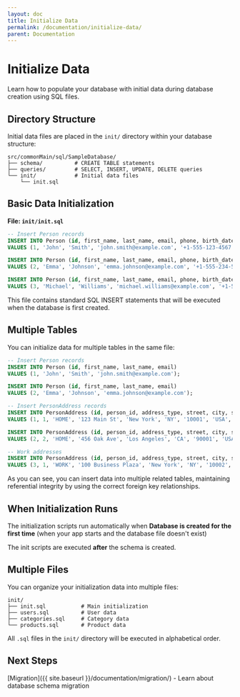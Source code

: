 ```yaml
---
layout: doc
title: Initialize Data
permalink: /documentation/initialize-data/
parent: Documentation
---
```


# Initialize Data

Learn how to populate your database with initial data during database creation using SQL files.

## Directory Structure

Initial data files are placed in the `init/` directory within your database structure:

```
src/commonMain/sql/SampleDatabase/
├── schema/          # CREATE TABLE statements
├── queries/         # SELECT, INSERT, UPDATE, DELETE queries
└── init/            # Initial data files
    └── init.sql
```

## Basic Data Initialization

**File: `init/init.sql`**

```sql
-- Insert Person records
INSERT INTO Person (id, first_name, last_name, email, phone, birth_date) 
VALUES (1, 'John', 'Smith', 'john.smith@example.com', '+1-555-123-4567', '1985-03-15');

INSERT INTO Person (id, first_name, last_name, email, phone, birth_date) 
VALUES (2, 'Emma', 'Johnson', 'emma.johnson@example.com', '+1-555-234-5678', '1990-07-22');

INSERT INTO Person (id, first_name, last_name, email, phone, birth_date) 
VALUES (3, 'Michael', 'Williams', 'michael.williams@example.com', '+1-555-345-6789', '1978-11-30');
```

This file contains standard SQL INSERT statements that will be executed when the database is first created.

## Multiple Tables

You can initialize data for multiple tables in the same file:

```sql
-- Insert Person records
INSERT INTO Person (id, first_name, last_name, email) 
VALUES (1, 'John', 'Smith', 'john.smith@example.com');

INSERT INTO Person (id, first_name, last_name, email) 
VALUES (2, 'Emma', 'Johnson', 'emma.johnson@example.com');

-- Insert PersonAddress records
INSERT INTO PersonAddress (id, person_id, address_type, street, city, state, postal_code, country, is_primary)
VALUES (1, 1, 'HOME', '123 Main St', 'New York', 'NY', '10001', 'USA', 1);

INSERT INTO PersonAddress (id, person_id, address_type, street, city, state, postal_code, country, is_primary)
VALUES (2, 2, 'HOME', '456 Oak Ave', 'Los Angeles', 'CA', '90001', 'USA', 1);

-- Work addresses
INSERT INTO PersonAddress (id, person_id, address_type, street, city, state, postal_code, country, is_primary)
VALUES (3, 1, 'WORK', '100 Business Plaza', 'New York', 'NY', '10002', 'USA', 0);
```

As you can see, you can insert data into multiple related tables, maintaining referential integrity
by using the correct foreign key relationships.

## When Initialization Runs

The initialization scripts run automatically when **Database is created for the first time** (when
your app starts and the database file doesn't exist)

The init scripts are executed **after** the schema is created.

## Multiple Files

You can organize your initialization data into multiple files:

```
init/
├── init.sql           # Main initialization
├── users.sql          # User data
├── categories.sql     # Category data
└── products.sql       # Product data
```

All `.sql` files in the `init/` directory will be executed in alphabetical order.

## Next Steps

[Migration]({{ site.baseurl }}/documentation/migration/) - Learn about database schema migration
